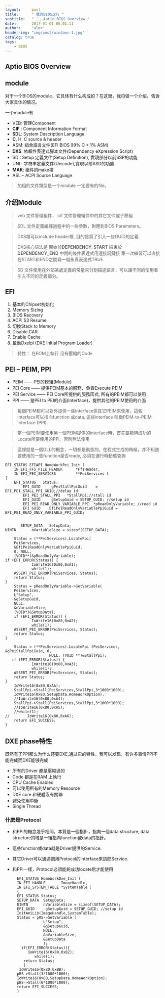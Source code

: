 ```yaml
---
layout:     post
title:      " 我的BIOS之行 "
subtitle:   " 二、Aptio BIOS Overview "
date:       2017-01-01 00:01:11
author:     "alex"
header-img: "img/post/windows-1.jpg"
catalog: true
tags:
    - BIOS
---
```


## Aptio BIOS Overview

## module

对于一个BIOS的module，它具体有什么构成的？在这里，我将做一个介绍，告诉大家具体的情况。

一个module有

* VEB: 管理Component
* **CIF** : Component Information Format
* **SDL**: System Description Language
* **C**, H: C source & header
* ASM: 組合語言文件(EFI BIOS 99% C + 1% ASM)
* **DXS**: 依賴性表達式腳本文件(Dependency eXpression Script)
* SD  : Setup 定義文件(Setup Definition), 實現部分以前SSP的功能
* UNI : 字符串定義文件(Unicode),實現以前ASD的功能
* **MAK**: 組件的make檔
* ASL – ACPI Source Language

>加粗的文件類型是一个module 一定要有的file。

## 介绍Module

>veb 文件管理組件， cif 文件管理組件中的其它文件或子模組

>SDL 文件定義編譯過程中的一些參數，對應到BIOS Parameters。

>DXS檔可以include header檔, 目的是爲了引入一些GUID的定義
>
>DXS核心語法是
開始於**DEPENDENCY_START**
結束於**DEPENDENCY_END**
中間的條件表達式用連接詞鏈接
第一次練習可以直接在START和END之間寫一個永真表達式TRUE

>SD 文件使用在外部某處定義的常量來分割描述語言，可以讓不同的使用者引入不同的定義部分。

## EFI

1. 基本的Chipset初始化
2. Memory Sizing
3. BIOS Recovery
4. ACPI S3 Resume
5. 切換Stack to Memory
6. Disable CAR 
7. Enable Cache
8. 啟動DxeIpl (DXE Initial Program Loader)

>特性：
在ROM上執行
沒有壓縮的Code

## PEI – PEIM, PPI

* PEIM —— PEI的模組(Module)
* PEI Core —— 提供PEIM基本的服務、負責Execute PEIM
* PEI Service —— PEI Core所提供的服務函式, 所有的PEIM都可以使用
* PPI —— 是PEI to PEI的介面(Interface)，提供其他的PEIM使用的介面

>每個PEIM都可以對外提供一些interface供其它PEIM來使用，這些interface可以指向function 或data, 這些interface 叫做PEIM-to-PEIM Interface (PPI).

>當一個PEIM要使用另一個PEIM提供的interface時，首先要能夠成功的Locate所要使用的PPI。否則無法使用

>這裡就是一個DLL的概念，一切都是動態的。在程式生成的時候，并不知道要使用的一些function是否ready, 必須在運行時動態查詢

	EFI_STATUS EFIAPI HomeWorkPei_Init (
	    IN EFI_FFS_FILE_HEADER      *FfsHeader,
	    IN EFI_PEI_SERVICES         **PeiServices )
	{
		EFI_STATUS   Status;     
	        EFI_GUID     gPeiStallPpiGuid    = EFI_PEI_STALL_PPI_GUID;//delay id
	        EFI_PEI_STALL_PPI	*StallPpi;//stall id
	        EFI_GUID     gSetupGuid = SETUP_GUID; //setup id
	        EFI_PEI_READ_ONLY_VARIABLE_PPI  *pReadOnlyVariable; //read id
	        EFI_GUID	EfiPeiReadOnlyVariablePpiGuid = EFI_PEI_READ_ONLY_VARIABLE_PPI_GUID;

      
	       SETUP_DATA	SetupData;
	UINTN		nVariableSize = sizeof(SETUP_DATA);

        Status = (**PeiServices).LocatePpi(
		PeiServices,
		&EfiPeiReadOnlyVariablePpiGuid,
		0, NULL,
		(VOID**)&pReadOnlyVariable);
	if (EFI_ERROR(Status)) {
                IoWrite16(0x80,0xA1);
                while(1);
		ASSERT_PEI_ERROR(PeiServices, Status);
		return Status;
	}
        Status = pReadOnlyVariable->GetVariable(
		PeiServices,
		L"Setup",
		&gSetupGuid,
		NULL,
		&nVariableSize,
		(VOID*)&SetupData);
        if (EFI_ERROR(Status)) {
                IoWrite16(0x80,0xA2);
                while(1);
		ASSERT_PEI_ERROR(PeiServices, Status);
		return Status;
	}
       
        Status = (**PeiServices).LocatePpi (PeiServices, &gPeiStallPpiGuid, 0,
                        NULL, (VOID **)&StallPpi);
       if (EFI_ERROR(Status)) {
                IoWrite16(0x80,0xA3);
                while(1);
		ASSERT_PEI_ERROR(PeiServices, Status);
		return Status;
	}
        IoWrite16(0x80,0xAA);
        StallPpi->Stall(PeiServices,StallPpi,3*1000*1000);
        IoWrite16(0x80,SetupData.HomeWorkOption);
        //IoWrite16(0x80,0xA4);
        StallPpi->Stall(PeiServices,StallPpi,3*1000*1000);
        //IoWrite16(0x80,0xA5);
        //while(1);
	//        IoWrite16(0x80,0xA6);
        return EFI_SUCCESS;
	}   

## DXE phase特性

既然有了PPI那么为什么还要DXE,通过它的特性，我可以发现，有许多事情PPI不能完成而DXE能够完成

* 所有的Driver 都是壓縮過的
* Code 都是在RAM 上執行
* CPU Cache Enabled
* 可以使用所有的Memory Resource
* DXE core 和硬體沒有關聯
* 避免使用中斷
* Single Thread

### 什麽是Protocol

* 和PPI的概念幾乎相同，本質是一個指針，指向一個data structure, data structure的域是一組指向function或data的指針。
* 這些function或data就是Driver提供的Service.
* 其它Driver可以通過調用Protocol的interface來訪問Service.
* 和PPI一樣，Protocol必須能夠成功locate后才能使用

		EFI_STATUS HomeWorkDxe_Init (
	    IN EFI_HANDLE       ImageHandle,
	    IN EFI_SYSTEM_TABLE *SystemTable )
		{
        EFI_STATUS Status;
        SETUP_DATA	SetupData;
		UINTN		nVariableSize = sizeof(SETUP_DATA);
        EFI_GUID     gSetupGuid = SETUP_GUID; //setup id
        InitAmiLib(ImageHandle,SystemTable);
        Status = pRS->GetVariable (
                    L"Setup",
                    &gSetupGuid,
                    NULL,
                    &nVariableSize,
                    &SetupData
                    );
     	  if(EFI_ERROR(Status)){
             IoWrite16(0x80,0xB2);
                while(1);
           return Status;
           }
      	 IoWrite16(0x80,0xBB);
   	    pBS->Stall(3*1000*1000);
   	    IoWrite16(0x80,SetupData.HomeWorkOption);
   	    pBS->Stall(6*1000*1000);
   	   	return EFI_SUCCESS;
		}
